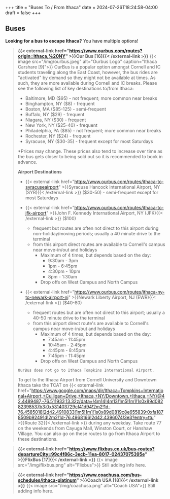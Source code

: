 +++
title = "Buses To / From Ithaca"
date = 2024-07-26T18:24:58-04:00
draft = false
+++

## Buses

**Looking for a bus to escape Ithaca?** You have multiple options!

>**{{< external-link href="https://www.ourbus.com/routes?origin=Ithaca,%20NY" >}}Our Bus [16]{{< /external-link >}}**
> {{< image src="/img/ourbus.jpeg" alt="Ourbus Logo" caption="Ithaca Carshare [9]">}}
> OurBus is a popular option amongst Cornell and IC students traveling along the East Coast, however, the bus rides are "activated" by demand so they might not be available at times. As such, they are more available during Cornell and IC breaks. Please see the following list of key destinations to/from Ithaca:
>
> - Baltimore, MD ($95) - not frequent; more common near breaks
> - Binghampton, NY ($8) - frequent
> - Boston, MA ($85-125) - semi-frequent
> - Buffalo, NY ($29) - frequent
> - Niagara, NY ($30) - frequent
> - New York, NY ($25-40) - frequent
> - Philadelphia, PA ($85) - not frequent; more common near breaks
> - Rochester, NY ($24) - frequent
> - Syracuse, NY ($30-35) - frequent except for most Saturdays
>
> *Prices may change. These prices also tend to increase over time as the bus gets closer to being sold out so it is recommended to book in advance.
>
> **Airport Destinations**
> - {{< external-link href="https://www.ourbus.com/routes/ithaca-to-syracuseairport" >}}Syracuse Hancock International Airport, NY (SYR){{< /external-link >}} ($30-50) - semi-frequent except for most Saturdays
> - {{< external-link href="https://www.ourbus.com/routes/ithaca-to-jfk-airport" >}}John F. Kennedy International Airport, NY (JFK){{< /external-link >}} 
 ($100) 
>   - frequent but routes are often not direct to this airport during non-holiday/moving periods; usually a 40 minute drive to the terminal
>   - from this airport direct routes are available to Cornell's campus near move-in/out and holidays
>     - Maximum of 4 times, but depends based on the day: 
>       - 9:30am - 3pm
>       - 1pm - 6:45pm
>       - 4:30pm - 10pm
>       - 8pm - 1:30am
>     - Drop offs on West Campus and North Campus
>
> - {{< external-link href="https://www.ourbus.com/routes/ithaca-ny-to-newark-airport-nj" >}}Newark Liberty Airport, NJ (EWR){{< /external-link >}} ($40-80)
>   - frequent routes but are often not direct to this airport; usually a 40-50 minute drive to the terminal
>   - from this airport direct route's are available to Cornell's campus near move-in/out and holidays
>     - Maximum of 4 times, but depends based on the day: 
>       - 7:45am - 11:45pm 
>       - 10:45am - 2:45pm
>       - 4:45pm - 8:45pm
>       - 7:45pm - 11:45pm
>     - Drop offs on West Campus and North Campus
>
> `OurBus does not go to Ithaca Tompkins International Airport.`
>
> To get to the Ithaca Airport from Cornell University and Downtown Ithaca take the TCAT on {{< external-link href="https://www.google.com/maps/dir/Ithaca+Tompkins+International+Airport,+Culligan+Drive,+Ithaca,+NY/Downtown,+Ithaca,+NY/@42.4489487,-76.511933,13.32z/data=!4m14!4m13!1m5!1m1!1s0x89d08282398537b3:0x531403729cf41d94!2m2!1d-76.4585018!2d42.4910833!1m5!1m1!1s0x89d0819c8e655839:0xfa1878509b92491d!2m2!1d-76.4968166!2d42.4396074!3e3?entry=ttu" >}}Route 32{{< /external-link >}}  during any weekday. Take route 77 on the weekends from Cayuga Mall, Winston Court, or Hanshaw Village. You can also go on these routes to go from Ithaca Airport to these destinations.

> **{{< external-link href="https://www.flixbus.co.uk/bus-routes?departureCity=99c4f86c-3ecb-11ea-8017-02437075395e" >}}FlixBus [17]{{< /external-link >}}**
> {{< image src="/img/flixbus.png" alt="Flixbus">}}
> Still adding info here.

> **{{< external-link href="https://www.coachusa.com/bus-schedules/ithaca-platinum" >}}Coach USA [18]{{< /external-link >}}**
> {{< image src="/img/coachusa.png" alt="Coach USA">}}
> Still adding info here.